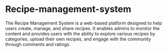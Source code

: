 # Recipe-management-system
The Recipe Management System is a web-based platform designed to help users create, manage, and share recipes. It enables admins to monitor the content and provides users with the ability to explore various recipes by categories, upload their own recipes, and engage with the community through comments and ratings.
